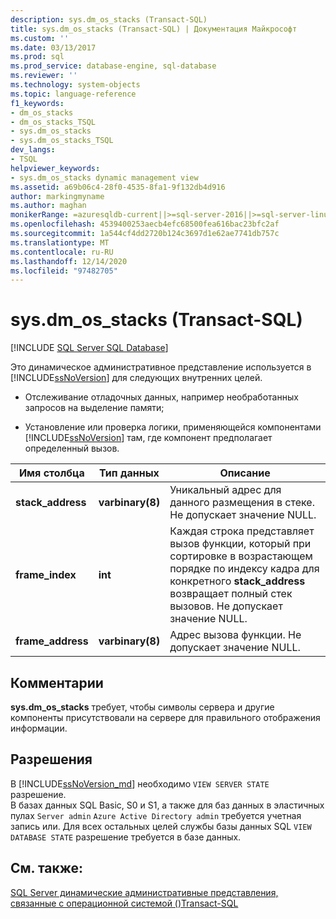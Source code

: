 ```yaml
---
description: sys.dm_os_stacks (Transact-SQL)
title: sys.dm_os_stacks (Transact-SQL) | Документация Майкрософт
ms.custom: ''
ms.date: 03/13/2017
ms.prod: sql
ms.prod_service: database-engine, sql-database
ms.reviewer: ''
ms.technology: system-objects
ms.topic: language-reference
f1_keywords:
- dm_os_stacks
- dm_os_stacks_TSQL
- sys.dm_os_stacks
- sys.dm_os_stacks_TSQL
dev_langs:
- TSQL
helpviewer_keywords:
- sys.dm_os_stacks dynamic management view
ms.assetid: a69b06c4-28f0-4535-8fa1-9f132db4d916
author: markingmyname
ms.author: maghan
monikerRange: =azuresqldb-current||>=sql-server-2016||>=sql-server-linux-2017||=azuresqldb-mi-current
ms.openlocfilehash: 4539400253aecb4efc68500fea616bac23bfc2af
ms.sourcegitcommit: 1a544cf4dd2720b124c3697d1e62ae7741db757c
ms.translationtype: MT
ms.contentlocale: ru-RU
ms.lasthandoff: 12/14/2020
ms.locfileid: "97482705"
---
```

# <a name="sysdm_os_stacks-transact-sql"></a>sys.dm_os_stacks (Transact-SQL)
[!INCLUDE [SQL Server SQL Database](../../includes/applies-to-version/sql-asdb.md)]

  Это динамическое административное представление используется в [!INCLUDE[ssNoVersion](../../includes/ssnoversion-md.md)] для следующих внутренних целей.  
  
-   Отслеживание отладочных данных, например необработанных запросов на выделение памяти;  
  
-   Установление или проверка логики, применяющейся компонентами [!INCLUDE[ssNoVersion](../../includes/ssnoversion-md.md)] там, где компонент предполагает определенный вызов.  
  
|Имя столбца|Тип данных|Описание|  
|-----------------|---------------|-----------------|  
|**stack_address**|**varbinary(8)**|Уникальный адрес для данного размещения в стеке. Не допускает значение NULL.|  
|**frame_index**|**int**|Каждая строка представляет вызов функции, который при сортировке в возрастающем порядке по индексу кадра для конкретного **stack_address** возвращает полный стек вызовов. Не допускает значение NULL.|  
|**frame_address**|**varbinary(8)**|Адрес вызова функции. Не допускает значение NULL.|  
  
## <a name="remarks"></a>Комментарии  
 **sys.dm_os_stacks** требует, чтобы символы сервера и другие компоненты присутствовали на сервере для правильного отображения информации.  
  
## <a name="permissions"></a>Разрешения

В [!INCLUDE[ssNoVersion_md](../../includes/ssnoversion-md.md)] необходимо `VIEW SERVER STATE` разрешение.   
В базах данных SQL Basic, S0 и S1, а также для баз данных в эластичных пулах `Server admin` `Azure Active Directory admin` требуется учетная запись или. Для всех остальных целей службы базы данных SQL `VIEW DATABASE STATE` разрешение требуется в базе данных.   


## <a name="see-also"></a>См. также:  
  [SQL Server динамические административные представления, связанные с операционной системой &#40;&#41;Transact-SQL ](../../relational-databases/system-dynamic-management-views/sql-server-operating-system-related-dynamic-management-views-transact-sql.md)  
  
  
